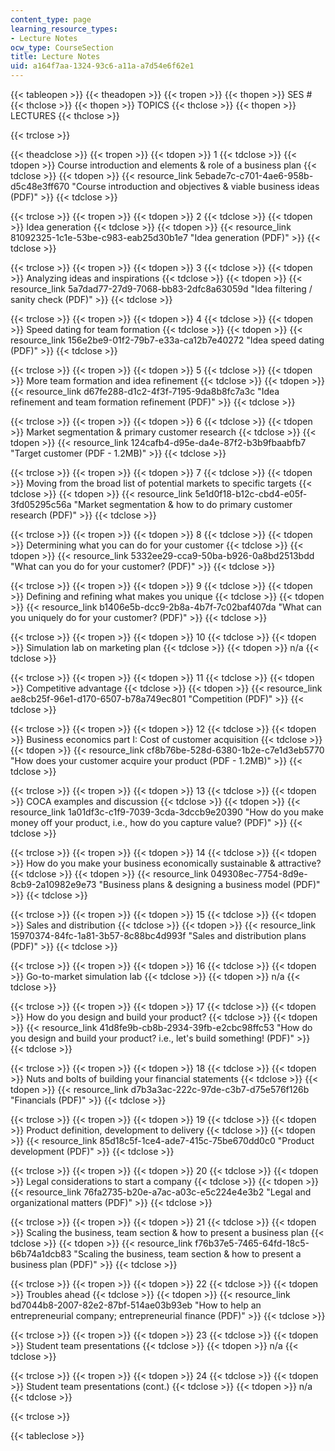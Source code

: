 ```yaml
---
content_type: page
learning_resource_types:
- Lecture Notes
ocw_type: CourseSection
title: Lecture Notes
uid: a164f7aa-1324-93c6-a11a-a7d54e6f62e1
---
```


{{< tableopen >}}
{{< theadopen >}}
{{< tropen >}}
{{< thopen >}}
SES #
{{< thclose >}}
{{< thopen >}}
TOPICS
{{< thclose >}}
{{< thopen >}}
LECTURES
{{< thclose >}}

{{< trclose >}}

{{< theadclose >}}
{{< tropen >}}
{{< tdopen >}}
1
{{< tdclose >}}
{{< tdopen >}}
Course introduction and elements & role of a business plan
{{< tdclose >}}
{{< tdopen >}}
{{< resource_link 5ebade7c-c701-4ae6-958b-d5c48e3ff670 "Course introduction and objectives & viable business ideas (PDF)" >}}
{{< tdclose >}}

{{< trclose >}}
{{< tropen >}}
{{< tdopen >}}
2
{{< tdclose >}}
{{< tdopen >}}
Idea generation
{{< tdclose >}}
{{< tdopen >}}
{{< resource_link 81092325-1c1e-53be-c983-eab25d30b1e7 "Idea generation (PDF)" >}}
{{< tdclose >}}

{{< trclose >}}
{{< tropen >}}
{{< tdopen >}}
3
{{< tdclose >}}
{{< tdopen >}}
Analyzing ideas and inspirations
{{< tdclose >}}
{{< tdopen >}}
{{< resource_link 5a7dad77-27d9-7068-bb83-2dfc8a63059d "Idea filtering / sanity check (PDF)" >}}
{{< tdclose >}}

{{< trclose >}}
{{< tropen >}}
{{< tdopen >}}
4
{{< tdclose >}}
{{< tdopen >}}
Speed dating for team formation
{{< tdclose >}}
{{< tdopen >}}
{{< resource_link 156e2be9-01f2-79b7-e33a-ca12b7e40272 "Idea speed dating (PDF)" >}}
{{< tdclose >}}

{{< trclose >}}
{{< tropen >}}
{{< tdopen >}}
5
{{< tdclose >}}
{{< tdopen >}}
More team formation and idea refinement
{{< tdclose >}}
{{< tdopen >}}
{{< resource_link d67fe288-d1c2-4f3f-7195-9da8b8fc7a3c "Idea refinement and team formation refinement (PDF)" >}}
{{< tdclose >}}

{{< trclose >}}
{{< tropen >}}
{{< tdopen >}}
6
{{< tdclose >}}
{{< tdopen >}}
Market segmentation & primary customer research
{{< tdclose >}}
{{< tdopen >}}
{{< resource_link 124cafb4-d95e-da4e-87f2-b3b9fbaabfb7 "Target customer (PDF - 1.2MB)" >}}
{{< tdclose >}}

{{< trclose >}}
{{< tropen >}}
{{< tdopen >}}
7
{{< tdclose >}}
{{< tdopen >}}
Moving from the broad list of potential markets to specific targets
{{< tdclose >}}
{{< tdopen >}}
{{< resource_link 5e1d0f18-b12c-cbd4-e05f-3fd05295c56a "Market segmentation & how to do primary customer research (PDF)" >}}
{{< tdclose >}}

{{< trclose >}}
{{< tropen >}}
{{< tdopen >}}
8
{{< tdclose >}}
{{< tdopen >}}
Determining what you can do for your customer
{{< tdclose >}}
{{< tdopen >}}
{{< resource_link 5332ee29-cca9-50ba-b926-0a8bd2513bdd "What can you do for your customer? (PDF)" >}}
{{< tdclose >}}

{{< trclose >}}
{{< tropen >}}
{{< tdopen >}}
9
{{< tdclose >}}
{{< tdopen >}}
Defining and refining what makes you unique
{{< tdclose >}}
{{< tdopen >}}
{{< resource_link b1406e5b-dcc9-2b8a-4b7f-7c02baf407da "What can you uniquely do for your customer? (PDF)" >}}
{{< tdclose >}}

{{< trclose >}}
{{< tropen >}}
{{< tdopen >}}
10
{{< tdclose >}}
{{< tdopen >}}
Simulation lab on marketing plan
{{< tdclose >}}
{{< tdopen >}}
n/a
{{< tdclose >}}

{{< trclose >}}
{{< tropen >}}
{{< tdopen >}}
11
{{< tdclose >}}
{{< tdopen >}}
Competitive advantage
{{< tdclose >}}
{{< tdopen >}}
{{< resource_link ae8cb25f-96e1-d170-6507-b78a749ec801 "Competition (PDF)" >}}
{{< tdclose >}}

{{< trclose >}}
{{< tropen >}}
{{< tdopen >}}
12
{{< tdclose >}}
{{< tdopen >}}
Business economics part I: Cost of customer acquisition
{{< tdclose >}}
{{< tdopen >}}
{{< resource_link cf8b76be-528d-6380-1b2e-c7e1d3eb5770 "How does your customer acquire your product (PDF - 1.2MB)" >}}
{{< tdclose >}}

{{< trclose >}}
{{< tropen >}}
{{< tdopen >}}
13
{{< tdclose >}}
{{< tdopen >}}
COCA examples and discussion
{{< tdclose >}}
{{< tdopen >}}
{{< resource_link 1a01df3c-c1f9-7039-3cda-3dccb9e20390 "How do you make money off your product, i.e., how do you capture value? (PDF)" >}}
{{< tdclose >}}

{{< trclose >}}
{{< tropen >}}
{{< tdopen >}}
14
{{< tdclose >}}
{{< tdopen >}}
How do you make your business economically sustainable & attractive?
{{< tdclose >}}
{{< tdopen >}}
{{< resource_link 049308ec-7754-8d9e-8cb9-2a10982e9e73 "Business plans & designing a business model (PDF)" >}}
{{< tdclose >}}

{{< trclose >}}
{{< tropen >}}
{{< tdopen >}}
15
{{< tdclose >}}
{{< tdopen >}}
Sales and distribution
{{< tdclose >}}
{{< tdopen >}}
{{< resource_link 15970374-84fc-1a81-3b57-8c88bc4d993f "Sales and distribution plans (PDF)" >}}
{{< tdclose >}}

{{< trclose >}}
{{< tropen >}}
{{< tdopen >}}
16
{{< tdclose >}}
{{< tdopen >}}
Go-to-market simulation lab
{{< tdclose >}}
{{< tdopen >}}
n/a
{{< tdclose >}}

{{< trclose >}}
{{< tropen >}}
{{< tdopen >}}
17
{{< tdclose >}}
{{< tdopen >}}
How do you design and build your product?
{{< tdclose >}}
{{< tdopen >}}
{{< resource_link 41d8fe9b-cb8b-2934-39fb-e2cbc98ffc53 "How do you design and build your product? i.e., let's build something! (PDF)" >}}
{{< tdclose >}}

{{< trclose >}}
{{< tropen >}}
{{< tdopen >}}
18
{{< tdclose >}}
{{< tdopen >}}
Nuts and bolts of building your financial statements
{{< tdclose >}}
{{< tdopen >}}
{{< resource_link d7b3a3ac-222c-97de-c3b7-d75e576f126b "Financials (PDF)" >}}
{{< tdclose >}}

{{< trclose >}}
{{< tropen >}}
{{< tdopen >}}
19
{{< tdclose >}}
{{< tdopen >}}
Product definition, development to delivery
{{< tdclose >}}
{{< tdopen >}}
{{< resource_link 85d18c5f-1ce4-ade7-415c-75be670dd0c0 "Product development (PDF)" >}}
{{< tdclose >}}

{{< trclose >}}
{{< tropen >}}
{{< tdopen >}}
20
{{< tdclose >}}
{{< tdopen >}}
Legal considerations to start a company
{{< tdclose >}}
{{< tdopen >}}
{{< resource_link 76fa2735-b20e-a7ac-a03c-e5c224e4e3b2 "Legal and organizational matters (PDF)" >}}
{{< tdclose >}}

{{< trclose >}}
{{< tropen >}}
{{< tdopen >}}
21
{{< tdclose >}}
{{< tdopen >}}
Scaling the business, team section & how to present a business plan
{{< tdclose >}}
{{< tdopen >}}
{{< resource_link f76b37e5-7465-64fd-18c5-b6b74a1dcb83 "Scaling the business, team section & how to present a business plan (PDF)" >}}
{{< tdclose >}}

{{< trclose >}}
{{< tropen >}}
{{< tdopen >}}
22
{{< tdclose >}}
{{< tdopen >}}
Troubles ahead
{{< tdclose >}}
{{< tdopen >}}
{{< resource_link bd7044b8-2007-82e2-87bf-514ae03b93eb "How to help an entrepreneurial company; entrepreneurial finance (PDF)" >}}
{{< tdclose >}}

{{< trclose >}}
{{< tropen >}}
{{< tdopen >}}
23
{{< tdclose >}}
{{< tdopen >}}
Student team presentations
{{< tdclose >}}
{{< tdopen >}}
n/a
{{< tdclose >}}

{{< trclose >}}
{{< tropen >}}
{{< tdopen >}}
24
{{< tdclose >}}
{{< tdopen >}}
Student team presentations (cont.)
{{< tdclose >}}
{{< tdopen >}}
n/a
{{< tdclose >}}

{{< trclose >}}

{{< tableclose >}}